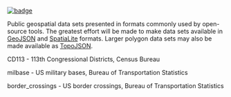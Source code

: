 <a className="gh-badge" href="https://datahub.io/core/geodata"><img src="https://badgen.net/badge/icon/View%20on%20datahub.io/orange?icon=https://datahub.io/datahub-cube-badge-icon.svg&label&scale=1.25" alt="badge" /></a>

Public geospatial data sets presented in formats commonly used by open-source tools. The greatest effort will be made to make data sets available in [GeoJSON](http://geojson.org) and [SpatiaLite](http://www.gaia-gis.it/gaia-sins/) formats. Larger polygon data sets may also be made available as [TopoJSON](https://github.com/mbostock/topojson/wiki).

CD113 - 113th Congressional Districts, Census Bureau

milbase - US military bases, Bureau of Transportation Statistics

border_crossings - US border crossings, Bureau of Transportation Statistics
